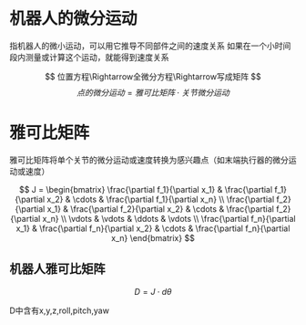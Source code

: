 # 机器人的微分运动

指机器人的微小运动，可以用它推导不同部件之间的速度关系
如果在一个小时间段内测量或计算这个运动，就能得到速度关系

$$
位置方程\Rightarrow全微分方程\Rightarrow写成矩阵
$$
$$
点的微分运动 = 雅可比矩阵 \cdot 关节微分运动
$$

# 雅可比矩阵

雅可比矩阵将单个关节的微分运动或速度转换为感兴趣点（如末端执行器的微分运动或速度）

$$
J = \begin{bmatrix}
\frac{\partial f_1}{\partial x_1} & \frac{\partial f_1}{\partial x_2} & \cdots & \frac{\partial f_1}{\partial x_n} \\
\frac{\partial f_2}{\partial x_1} & \frac{\partial f_2}{\partial x_2} & \cdots & \frac{\partial f_2}{\partial x_n} \\
\vdots & \vdots & \ddots & \vdots \\
\frac{\partial f_n}{\partial x_1} & \frac{\partial f_n}{\partial x_2} & \cdots & \frac{\partial f_n}{\partial x_n}
\end{bmatrix}
$$

## 机器人雅可比矩阵

$$
D = J\cdot d\theta
$$

D中含有x,y,z,roll,pitch,yaw